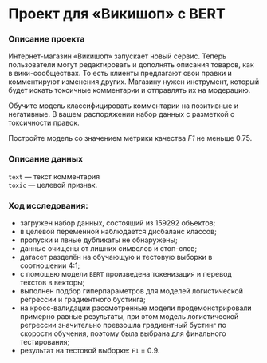 # Проект для «Викишоп» с BERT  

### Описание проекта  
Интернет-магазин «Викишоп» запускает новый сервис. Теперь пользователи могут редактировать и дополнять описания товаров, как в вики-сообществах. То есть клиенты предлагают свои правки и комментируют изменения других. Магазину нужен инструмент, который будет искать токсичные комментарии и отправлять их на модерацию. 

Обучите модель классифицировать комментарии на позитивные и негативные. В вашем распоряжении набор данных с разметкой о токсичности правок.

Постройте модель со значением метрики качества *F1* не меньше 0.75.  

### Описание данных  
`text` — текст комментария  
`toxic` — целевой признак.  

### Ход исследования:  
- загружен набор данных, состоящий из 159292 объектов;  
- в целевой переменной наблюдается дисбаланс классов;  
- пропуски и явные дубликаты не обнаружены;  
- данные очищены от лишних символов и стоп-слов;  
- датасет разделён на обучающую и тестовую выборки в соотношении 4:1;  
- с помощью модели `BERT` произведена токенизация и перевод текстов в векторы;  
- выполнен подбор гиперпараметров для моделей логистической регрессии и градиентного бустинга;  
- на кросс-валидации рассмотренные модели продемонстрировали примерно равные результаты, при этом модель логистической регрессии значительно превзошла градиентный бустинг по скорости обучения, поэтому была выбрана для финального тестирования;     
- результат на тестовой выборке: `F1` = 0.9.  
